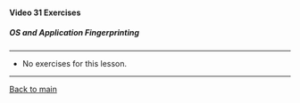#### Video 31 Exercises

##### OS and Application Fingerprinting

---

- No exercises for this lesson.

---

[Back to main](https://github.com/rot0xd/CBTNuggets/blob/master/CEHv9/README.md)

